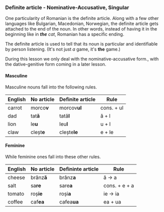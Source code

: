 ### Definite article - Nominative-Accusative, Singular

One particularity of Romanian is the definite article. Along with a few other languages
like Bulgarian, Macedonian, Norwegian, the definite article gets attached to the end
of the noun. In other words, instead of having it in the beginning like in *__the__ cat*,
Romanian has a specific ending.

The definite article is used to tell that its noun is particular and identifiable by
person listening. (It's not just *a* game, it's **the** game.)

During this lesson we only deal with the nominative-accusative form., with the
dative-genitive form coming in a later lesson.

#### Masculine

Masculine nouns fall into the following rules.

| English | No article     | Definite article | Rule       |
|---------|----------------|------------------|------------|
| carrot  | morco**v**     | morcov**ul**     | cons. + ul |
| dad     | tat**ă**       | tată**l**        | ă + l      |
| lion    | le**u**        | leu**l**         | u + l      |
| claw    | cleșt**e**     | clește**le**     | e + le     |

#### Feminine

While feminine ones fall into these other rules.

| English | No article | Defininte article | Rule          |
|---------|------------|-------------------|---------------|
| cheese  | brânz**ă** | brânz**a**        | ă → a         |
| salt    | sa**re**   | sare**a**         | cons. + e + a |
| tomato  | roș**ie**  | roși**a**         | ie → ia       |
| coffee  | caf**ea**  | cafea**ua**       | ea + ua       |
